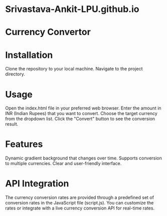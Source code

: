 # Srivastava-Ankit-LPU.github.io
# Currency Convertor


# Installation
Clone the repository to your local machine.
Navigate to the project directory.


# Usage
Open the index.html file in your preferred web browser.
Enter the amount in INR (Indian Rupees) that you want to convert.
Choose the target currency from the dropdown list.
Click the "Convert" button to see the conversion result.


# Features
Dynamic gradient background that changes over time.
Supports conversion to multiple currencies.
Clear and user-friendly interface.


# API Integration
The currency conversion rates are provided through a predefined set of conversion rates in the JavaScript file (script.js). You can customize the rates or integrate with a live currency conversion API for real-time rates.

